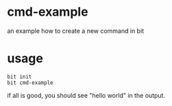 # cmd-example
an example how to create a new command in bit

# usage
```
bit init
bit cmd-example
```

if all is good, you should see "hello world" in the output.
